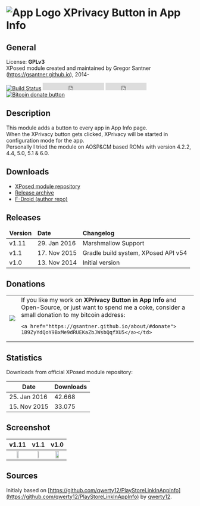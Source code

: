 ![App Logo](https://raw.githubusercontent.com/gsantner/XPrivacyAppInfo/master/app/src/main/res/mipmap-hdpi/ic_launcher.png "App Logo") XPrivacy Button in App Info
=============================

## General
License: **GPLv3**  
XPosed module created and maintained by Gregor Santner (<https://gsantner.github.io>), 2014-  

[![Build Status](https://travis-ci.org/gsantner/XPrivacyAppInfo.svg?branch=master)](https://travis-ci.org/gsantner/XPrivacyAppInfo)
<span class="badge-githubfollow"><iframe src="https://ghbtns.com/github-btn.html?user=gsantner&amp;type=follow&amp;count=true" allowtransparency="true" frameborder="0" scrolling="0" width="165" height="20"></iframe></span>
<span class="badge-githubstar"><iframe src="https://ghbtns.com/github-btn.html?user=gsantner&amp;repo=XPrivacyAppInfo&amp;type=watch&amp;count=true" allowtransparency="true" frameborder="0" scrolling="0" width="110" height="20"></iframe></span>
<span class="badge-bitcoin"><a href="https://gsantner.github.io/donate/#donate" title="Donate once-off to this project using Bitcoin"><img src="https://img.shields.io/badge/bitcoin-donate-yellow.svg" alt="Bitcoin donate button" /></a></span>

## Description
This module adds a button to every app in App Info page.   
When the XPrivacy button gets clicked, XPrivacy will be started in configuration mode for the app.  
Personally I tried the module on AOSP&CM based ROMs with version 4.2.2, 4.4, 5.0, 5.1 & 6.0.  

## Downloads

* [XPosed module repository](http://repo.xposed.info/module/de.live.gdev.xprivacyappinfo)  
* [Release archive](https://github.com/gsantner/XPrivacyAppInfo/releases)  
* [F-Droid (author repo)](https://gsantner.github.io/fdroid/xprivacy-in-app-info/)  

## Releases

<table>
 <thead><td><b>Version</b></td>
	<td><b>Date</b></td>
	<td><b>Changelog</b></td>
 </thead>
 <tr>
	<td>v1.11</td>
	<td>29. Jan 2016</td>
	<td>Marshmallow Support</td>
 </tr>
 <tr>
	<td>v1.1</td>
	<td>17. Nov 2015</td>
	<td>Gradle build system, XPosed API v54</td>
 </tr>
 <tr>
	<td>v1.0</td>
	<td>13. Nov 2014</td>
	<td>Initial version</td>
 </tr>
</table>

## Donations
<table>
 <tr>
	<td><a href="bitcoin:1B9ZyYdQoY9BxMe9dRUEKaZbJWsbQqfXU5?amount=0.01&label=gsantner_XPrivacyAppInfo">
    <img src="https://gsantner.github.io/assets/img/personal/bitcoin/bitcoin_gdev-live-gdev_150px.png"/></a></td>
	<td>If you like my work on <b>XPrivacy Button in App Info</b> and Open-Source, or just want to spend me a coke, consider a small donation to my bitcoin address:

    <a href="https://gsantner.github.io/about/#donate">
    1B9ZyYdQoY9BxMe9dRUEKaZbJWsbQqfXU5</a></td>
 </tr>
</table>

## Statistics

Downloads from official XPosed module repository:

|      Date     |  Downloads   |
|---------------|--------------|
| 25. Jan 2016  |    42.668    |
| 15. Nov 2015  |    33.075    |


## Screenshot

v1.11                      |          v1.1            |           v1.0
:-------------------------:|:------------------------:|:-------------------------:
<img src="https://cloud.githubusercontent.com/assets/6735650/12679911/26d9efa6-c6a7-11e5-953d-43350754ad38.png" height="35%" width="35%" > | <img src="https://cloud.githubusercontent.com/assets/6735650/11198591/4884e59a-8cc6-11e5-967b-5d220fb306a4.png" height="35%" width="35%" > | <img src="https://cloud.githubusercontent.com/assets/6735650/5047479/2b508316-6c16-11e4-9622-b5c225484615.png" height="50%" width="50%" >   

## Sources
Initialy based on [https://github.com/qwerty12/PlayStoreLinkInAppInfo](https://github.com/qwerty12/PlayStoreLinkInAppInfo) by [qwerty12](https://github.com/qwerty12).  
